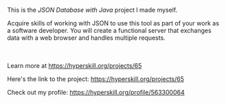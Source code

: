 This is the *JSON Database with Java* project I made myself.


<p>Acquire skills of working with JSON to use this tool as part of your work as a software developer. You will create a functional server that exchanges data with a web browser and handles multiple requests.</p><br/><br/>Learn more at <a href="https://hyperskill.org/projects/65?utm_source=ide&utm_medium=ide&utm_campaign=ide&utm_content=project-card">https://hyperskill.org/projects/65</a>

Here's the link to the project: https://hyperskill.org/projects/65

Check out my profile: https://hyperskill.org/profile/563300064